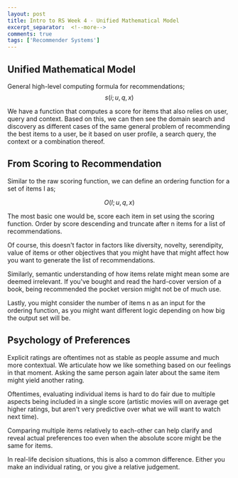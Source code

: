 ```yaml
---
layout: post
title: Intro to RS Week 4 - Unified Mathematical Model
excerpt_separator:  <!--more-->
comments: true
tags: ['Recommender Systems']
---
```


## Unified Mathematical Model
General high-level computing formula for recommendations;
$$s(i; u, q, x)$$

We have a function that computes a score for items that also relies on user, query and context. Based on this, we can then see the domain search and discovery as different cases of the same general problem of recommending the best items to a user, be it based on user profile, a search query, the context or a combination thereof.

## From Scoring to Recommendation
Similar to the raw scoring function, we can define an ordering function for a set of items I as;

$$O(I; u, q, x)$$

The most basic one would be, score each item in set using the scoring function. Order by score descending and truncate after n items for a list of recommendations.

<!--more-->

Of course, this doesn't factor in factors like diversity, novelty, serendipity, value of items or other objectives that you might have that might affect how you want to generate the list of recommendations.

Similarly, semantic understanding of how items relate might mean some are deemed irrelevant. If you've bought and read the hard-cover version of a book, being recommended the pocket version might not be of much use.

Lastly, you might consider the number of items n as an input for the ordering function, as you might want different logic depending on how big the output set will be.

## Psychology of Preferences
Explicit ratings are oftentimes not as stable as people assume and much more contextual. We articulate how we like something based on our feelings in that moment. Asking the same person again later about the same item might yield another rating.

Oftentimes, evaluating individual items is hard to do fair due to multiple aspects being included in a single score (artistic movies will on average get higher ratings, but aren't very predictive over what we will want to watch next time).

Comparing multiple items relatively to each-other can help clarify and reveal actual preferences too even when the absolute score might be the same for items.

In real-life decision situations, this is also a common difference. Either you make an individual rating, or you give a relative judgement.
